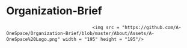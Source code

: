 # Organization-Brief               

                                    <img src = "https://github.com/A-OneSpace/Organization-Brief/blob/master/About/Assets/A-OneSpace%20Logo.png" width = "195" height = "195"/>

